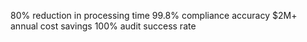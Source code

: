 80% reduction in processing time
99.8% compliance accuracy
$2M+ annual cost savings
100% audit success rate